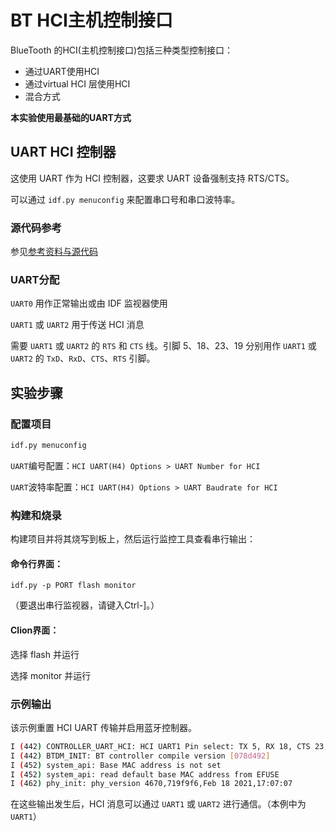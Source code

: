 
# BT HCI主机控制接口

BlueTooth 的HCI(主机控制接口)包括三种类型控制接口：

- 通过UART使用HCI
- 通过virtual HCI 层使用HCI
- 混合方式

**本实验使用最基础的UART方式**

## UART HCI 控制器

这使用 UART 作为 HCI 控制器，这要求 UART 设备强制支持 RTS/CTS。

可以通过 `idf.py menuconfig` 来配置串口号和串口波特率。

### 源代码参考

参见[参考资料与源代码](../../reference.rst)

### UART分配

`UART0` 用作正常输出或由 IDF 监视器使用

`UART1` 或 `UART2` 用于传送 HCI 消息

需要 `UART1` 或 `UART2` 的 `RTS` 和 `CTS` 线。引脚 5、18、23、19 分别用作 `UART1` 或 `UART2` 的 `TxD`、`RxD`、`CTS`、`RTS` 引脚。

## 实验步骤

### 配置项目

```bash
idf.py menuconfig
```

`UART`编号配置：`HCI UART(H4) Options > UART Number for HCI`

`UART`波特率配置：`HCI UART(H4) Options > UART Baudrate for HCI`

### 构建和烧录

构建项目并将其烧写到板上，然后运行监控工具查看串行输出：

#### 命令行界面：

```shell
idf.py -p PORT flash monitor 
```

（要退出串行监视器，请键入Ctrl-]。）

#### Clion界面：

选择 flash 并运行

选择 monitor 并运行

### 示例输出

该示例重置 HCI UART 传输并启用蓝牙控制器。

```bash
I (442) CONTROLLER_UART_HCI: HCI UART1 Pin select: TX 5, RX 18, CTS 23, RTS 19
I (442) BTDM_INIT: BT controller compile version [078d492]
I (452) system_api: Base MAC address is not set
I (452) system_api: read default base MAC address from EFUSE
I (462) phy_init: phy_version 4670,719f9f6,Feb 18 2021,17:07:07
```

在这些输出发生后，HCI 消息可以通过 `UART1` 或 `UART2` 进行通信。（本例中为 `UART1`）
